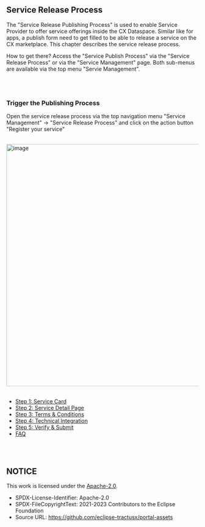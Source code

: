 ## Service Release Process

The "Service Release Publishing Process" is used to enable Service Provider to offer service offerings inside the CX Dataspace. Similar like for apps, a publish form need to get filled to be able to release a service on the CX marketplace.
This chapter describes the service release process.

How to get there?
Access the "Service Publish Process" via the "Service Release Process" or via the "Service Management" page. Both sub-menus are available via the top menu "Servie Management".

<br>
<br>

### Trigger the Publishing Process

Open the service release process via the top navigation menu "Service Management" -> "Service Release Process"
and click on the action button "Register your service"

<br>

<img width="636" alt="image" src="https://user-images.githubusercontent.com/94133633/229456022-5ae40336-b4d2-4bdd-8fc3-7abd819be7e2.png">

<br>
<br>

- [Step 1: Service Card](./01.%20Service%20Card.md)
- [Step 2: Service Detail Page](./02.%20Service%20Detail%20Page.md)
- [Step 3: Terms & Conditions](./03.Terms%26Conditions.md)
- [Step 4: Technical Integration](./04.Technical%20Integration.md)
- [Step 5: Verify & Submit](./05.Verify%20%26%20Submit.md)
- [FAQ](./06.%20FAQ.md)

<br>
<br>

## NOTICE

This work is licensed under the [Apache-2.0](https://www.apache.org/licenses/LICENSE-2.0).

- SPDX-License-Identifier: Apache-2.0
- SPDX-FileCopyrightText: 2021-2023 Contributors to the Eclipse Foundation
- Source URL: https://github.com/eclipse-tractusx/portal-assets

